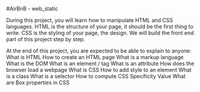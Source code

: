 #AirBnB - web_static

During this project, you will learn how to manipulate HTML and CSS languages.
HTML is the structure of your page, it should be the first thing to write. CSS is the styling of your page, the design. 
We will build the front end part of this project step by step.

At the end of this project, you are expected to be able to explain to anyone:
    What is HTML
    How to create an HTML page
    What is a markup language
    What is the DOM
    What is an element / tag
    What is an attribute
    How does the browser load a webpage
    What is CSS
    How to add style to an element
    What is a class
    What is a selector
    How to compute CSS Specificity Value
    What are Box properties in CSS

